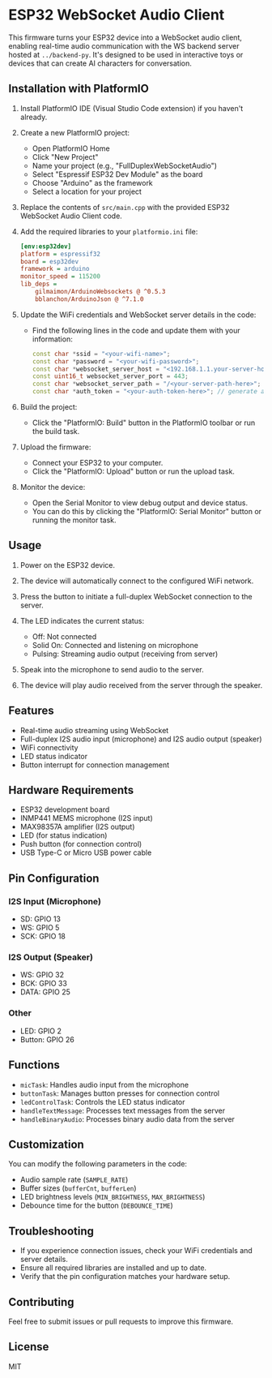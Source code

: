 # ESP32 WebSocket Audio Client

This firmware turns your ESP32 device into a WebSocket audio client, enabling real-time audio communication with the WS backend server hosted at `../backend-py`. It's designed to be used in interactive toys or devices that can create AI characters for conversation.

## Installation with PlatformIO

1. Install PlatformIO IDE (Visual Studio Code extension) if you haven't already.

2. Create a new PlatformIO project:

    - Open PlatformIO Home
    - Click "New Project"
    - Name your project (e.g., "FullDuplexWebSocketAudio")
    - Select "Espressif ESP32 Dev Module" as the board
    - Choose "Arduino" as the framework
    - Select a location for your project

3. Replace the contents of `src/main.cpp` with the provided ESP32 WebSocket Audio Client code.

4. Add the required libraries to your `platformio.ini` file:

    ```ini
    [env:esp32dev]
    platform = espressif32
    board = esp32dev
    framework = arduino
    monitor_speed = 115200
    lib_deps =
        gilmaimon/ArduinoWebsockets @ ^0.5.3
        bblanchon/ArduinoJson @ ^7.1.0
    ```

5. Update the WiFi credentials and WebSocket server details in the code:

    - Find the following lines in the code and update them with your information:
        ```cpp
        const char *ssid = "<your-wifi-name>";
        const char *password = "<your-wifi-password>";
        const char *websocket_server_host = "<192.168.1.1.your-server-host>";
        const uint16_t websocket_server_port = 443;
        const char *websocket_server_path = "/<your-server-path-here>";
        const char *auth_token = "<your-auth-token-here>"; // generate auth-token in your starmoon account
        ```

6. Build the project:

    - Click the "PlatformIO: Build" button in the PlatformIO toolbar or run the build task.

7. Upload the firmware:

    - Connect your ESP32 to your computer.
    - Click the "PlatformIO: Upload" button or run the upload task.

8. Monitor the device:
    - Open the Serial Monitor to view debug output and device status.
    - You can do this by clicking the "PlatformIO: Serial Monitor" button or running the monitor task.

## Usage

1. Power on the ESP32 device.
2. The device will automatically connect to the configured WiFi network.
3. Press the button to initiate a full-duplex WebSocket connection to the server.
4. The LED indicates the current status:

    - Off: Not connected
    - Solid On: Connected and listening on microphone
    - Pulsing: Streaming audio output (receiving from server)

5. Speak into the microphone to send audio to the server.
6. The device will play audio received from the server through the speaker.

## Features

-   Real-time audio streaming using WebSocket
-   Full-duplex I2S audio input (microphone) and I2S audio output (speaker)
-   WiFi connectivity
-   LED status indicator
-   Button interrupt for connection management

## Hardware Requirements

-   ESP32 development board
-   INMP441 MEMS microphone (I2S input)
-   MAX98357A amplifier (I2S output)
-   LED (for status indication)
-   Push button (for connection control)
-   USB Type-C or Micro USB power cable

## Pin Configuration

### I2S Input (Microphone)

-   SD: GPIO 13
-   WS: GPIO 5
-   SCK: GPIO 18

### I2S Output (Speaker)

-   WS: GPIO 32
-   BCK: GPIO 33
-   DATA: GPIO 25

### Other

-   LED: GPIO 2
-   Button: GPIO 26

## Functions

-   `micTask`: Handles audio input from the microphone
-   `buttonTask`: Manages button presses for connection control
-   `ledControlTask`: Controls the LED status indicator
-   `handleTextMessage`: Processes text messages from the server
-   `handleBinaryAudio`: Processes binary audio data from the server

## Customization

You can modify the following parameters in the code:

-   Audio sample rate (`SAMPLE_RATE`)
-   Buffer sizes (`bufferCnt`, `bufferLen`)
-   LED brightness levels (`MIN_BRIGHTNESS`, `MAX_BRIGHTNESS`)
-   Debounce time for the button (`DEBOUNCE_TIME`)

## Troubleshooting

-   If you experience connection issues, check your WiFi credentials and server details.
-   Ensure all required libraries are installed and up to date.
-   Verify that the pin configuration matches your hardware setup.

## Contributing

Feel free to submit issues or pull requests to improve this firmware.

## License

MIT
